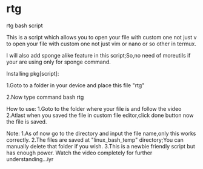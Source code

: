 # rtg
rtg bash script

This is a script which allows you to open your file with custom one not just v to open your file with custom one not just vim or nano or so other in termux.

I will also add sponge alike feature in this script;So,no need of moreutils if your are using only for sponge command.


Installing pkg[script]:

1.Goto to a folder in your device and place this file "rtg"

2.Now type command
bash rtg

How to use:
1.Goto to the folder where your file is and follow the video
2.Atlast when you saved the file in custom file editor,click done button now the file is saved.

Note:
1.As of now go to the directory and input the file name,only this works correctly.
2.The files are saved at "linux_bash_temp" directory;You can manually delete that folder if you wish.
3.This is a newbie friendly script but has enough power.
Watch the video completely for further understanding...iyr
